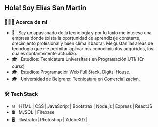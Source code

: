 <h2> Hola! Soy Elías San Martín</h2>

<h3> 👨🏻‍💻 Acerca de mi </h3>

- 🤔 &nbsp; Soy un apasionado de la tecnología y por lo tanto me interesa una empresa donde exista
la oportunidad de aprendizaje constante, crecimiento profesional y buen clima labaoral.
Me gustan las areas de tecnología que me permitan aplicar mis conocimientos adquiridos, los cuales contantemente actualizo.
- 🎓 &nbsp; Estudios: Tecnicatura Universitaria en Programación UTN (En curso)
- 🎓 &nbsp; Estudios: Programación Web Full Stack, Digital House.
- 🎓 &nbsp; Universidad de Belgrano: Tecnicatura en Comercialización.



<h3>🛠 Tech Stack</h3>

- 🌐 &nbsp; HTML | CSS | JavaScript | Bootstrap | Node.js | Express | ReactJS
- 🛢 &nbsp; MySQL | Firebase
- 🖥 &nbsp; Illustrator| Photoshop | AdobeXD |


